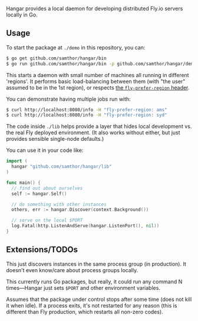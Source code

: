 Hangar provides a local daemon for developing distributed Fly.io servers locally in Go.

## Usage

To start the package at `./demo` in this repository, you can:

```bash
$ go get github.com/samthor/hangar/bin
$ go run github.com/samthor/hangar/bin -p github.com/samthor/hangar/demo
```

This starts a daemon with small number of machines all running in different 'regions'.
It performs basic load-balancing between them (with "the user" assumed to be in the 1st region), or respects [the `fly-prefer-region` header](https://fly.io/docs/reference/dynamic-request-routing/).

You can demonstrate having multiple jobs run with:

```bash
$ curl http://localhost:8080/info -H "fly-prefer-region: ams"
$ curl http://localhost:8080/info -H "fly-prefer-region: syd"
```

The code inside `./lib` helps provide a layer that hides local development vs. the real Fly deployed environment.
(It also works without either, but just provides sensible single-node defaults.)

You can use it in your code like:

```go
import (
  hangar "github.com/samthor/hangar/lib"
)

func main() {
  // find out about ourselves
  self := hangar.Self()

  // do something with other instances
  others, err := hangar.Discover(context.Background())

  // serve on the local $PORT
  log.Fatal(http.ListenAndServe(hangar.ListenPort(), nil))
}

```

## Extensions/TODOs

This just discovers instances in the same process group (in production).
It doesn't even know/care about process groups locally.

This currently runs Go packages, but really, it could run any command N times&mdash;Hangar just sets `$PORT` and other environment variables.

Assumes that the package under control stops after some time (does not kill it when idle).
If a process exits, it's not restarted for any reason (this is different than Fly production, which restarts all non-zero codes).
